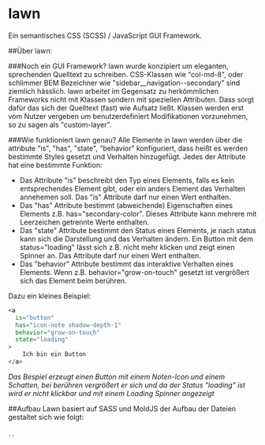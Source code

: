 # lawn
Ein semantisches CSS (SCSS) / JavaScript GUI Framework.

##Über lawn:

###Noch ein GUI Framework?
lawn wurde konzipiert um eleganten, sprechenden Quelltext zu schreiben. CSS-Klassen wie "col-md-8", oder schlimmer BEM Bezeichner wie "sidebar__navigation--secondary" sind ziemlich hässlich.
lawn arbeitet im Gegensatz zu herkömmlichen Frameworks nicht mit Klassen sondern mit speziellen Attributen. Dass sorgt dafür das sich der Quelltext (fast) wie Aufsatz ließt. Klassen werden erst vom Nutzer vergeben um benutzerdefiniert Modifikationen vorzunehmen, so zu sagen als "custom-layer".

###Wie funktioniert lawn genau?
Alle Elemente in lawn werden über die attribute "is", "has", "state", "behavior" konfiguriert, dass heißt es werden bestimmte Styles gesetzt und Verhalten hinzugefügt. Jedes der Attribute hat eine bestimmte Funktion:
* Das Attribute "is" beschreibt den Typ eines Elements, falls es kein entsprechendes Element gibt, oder ein anders Element das Verhalten annehemen soll. Das "is" Attribute darf nur einen Wert enthalten.
* Das "has" Attribute bestimmt (abweichende) Eigenschaften eines Elements z.B. has="secondary-color". Dieses Attribute kann mehrere mit Leerzeichen getrennte Werte enthalten.
* Das "state" Attribute bestimmt den Status eines Elements, je nach status kann sich die Darstellung und das Verhalten ändern. Ein Button mit dem status="loading" lässt sich z.B. nicht mehr klicken und zeigt einen Spinner an. Das Attribute darf nur einen Wert enthalten.
* Das "behavior" Attribute bestimmt das interaktive Verhalten eines Elements. Wenn z.B. behavior="grow-on-touch" gesetzt ist vergrößert sich das Element beim berühren.

Dazu ein kleines Beispiel:
```html
<a 
  is="button"
  has="icon-note shadow-depth-1"
  behavior="grow-on-touch" 
  state="loading"
> 
	Ich bin ein Button 
</a>
```
*Das Bespiel erzeugt einen Button mit einem Noten-Icon und einem Schatten, bei berühren vergrößert er sich und da der Status "loading" ist wird er nicht klickbar und mit einem Loading Spinner angezeigt*


##Aufbau
Lawn basiert auf SASS und MoldJS der Aufbau der Dateien gestaltet sich wie folgt:
```

``
